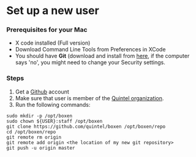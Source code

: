 # Set up a new user

### Prerequisites for your Mac

* X code installed (Full version)
* Download Command Line Tools from Preferences in XCode
* You should have **Git** (download and install from [here](http://git-scm.com/download/mac), 
  if the computer says 'no', you might need to change your Security settings.

### Steps

1. Get a [Github](http://github.com) account
2. Make sure that user is member of the [Quintel organization](https://github.com/organizations/quintel).
3. Run the following commands:
    
```
sudo mkdir -p /opt/boxen
sudo chown ${USER}:staff /opt/boxen
git clone https://github.com/quintel/boxen /opt/boxen/repo
cd /opt/boxen/repo
git remote rm origin
git remote add origin <the location of my new git repository>
git push -u origin master
```
